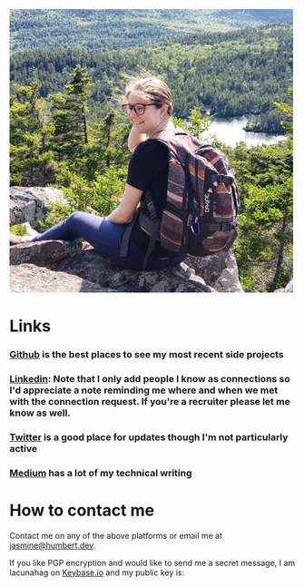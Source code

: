 
![Picture of me sitting on a rock above an alpine lake](me.jpg)

# Links
### [Github](https://github.com/lacunahag) is the best places to see my most recent side projects
 
### [Linkedin](https://www.linkedin.com/in/jasminehumbert/): Note that I only add people I know as connections so I'd appreciate a note reminding me where and when we met with the connection request. If you're a recruiter please let me know as well.

### [Twitter](https://twitter.com/lacunahag) is a good place for updates though I'm not particularly active

### [Medium](https://twitter.com/lacunahag) has a lot of my technical writing

# How to contact me
Contact me on any of the above platforms or email me at [jasmine@humbert.dev](mailto:jasmine@humbert.dev).

If you like PGP encryption and would like to send me a secret message, I am lacunahag on [Keybase.io](Keybase.io) and my public key is:

<public key>